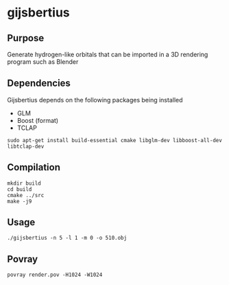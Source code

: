 # gijsbertius

## Purpose
Generate hydrogen-like orbitals that can be imported in a 3D rendering program such as Blender

## Dependencies
Gijsbertius depends on the following packages being installed
* GLM
* Boost (format)
* TCLAP

```
sudo apt-get install build-essential cmake libglm-dev libboost-all-dev libtclap-dev
```

## Compilation

```
mkdir build
cd build
cmake ../src
make -j9
```

## Usage
```
./gijsbertius -n 5 -l 1 -m 0 -o 510.obj
```

## Povray
```
povray render.pov -H1024 -W1024
```
